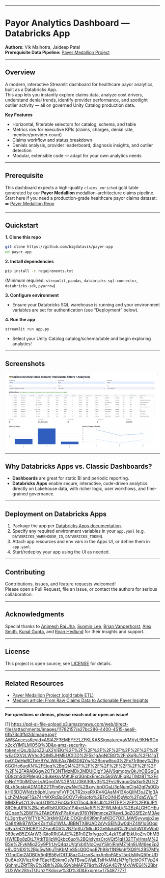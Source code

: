 ***

# Payor Analytics Dashboard — Databricks App

**Authors:** Vik Malhotra, Jaideep Patel  
**Prerequisite Data Pipeline:** [Payer Medallion Project](https://github.com/bigdatavik/payer_dlt)

***

## Overview

A modern, interactive Streamlit dashboard for healthcare payor analytics, built as a Databricks App.  
This app lets you instantly explore claims data, analyze cost drivers, understand denial trends, identify provider performance, and spotlight outlier activity — all on governed Unity Catalog production data.

**Key Features**
- Horizontal, filterable selectors for catalog, schema, and table
- Metrics row for executive KPIs (claims, charges, denial rate, member/provider count)
- Claims workflow and status breakdown
- Denials analysis, provider leaderboard, diagnosis insights, and outlier detection
- Modular, extensible code — adapt for your own analytics needs

***

## Prerequisite

This dashboard expects a high-quality `claims_enriched` gold table generated by our **Payer Medallion** medallion-architecture claims pipeline.
Start here if you need a production-grade healthcare payor claims dataset:  
➡️ [Payer Medallion Repo](https://github.com/bigdatavik/payer_dlt)

***

## Quickstart

**1. Clone this repo**
```bash
git clone https://github.com/bigdatavik/payer-app
cd payer-app
```

**2. Install dependencies**
```bash
pip install -r requirements.txt
```
(Minimum required: `streamlit`, `pandas`, `databricks-sql-connector`, `databricks-sdk`, `pyarrow`)

**3. Configure environment**  
- Ensure your Databricks SQL warehouse is running and your environment variables are set for authentication (see “Deployment” below).

**4. Run the app**
```bash
streamlit run app.py
```
- Select your Unity Catalog catalog/schema/table and begin exploring analytics!

***

## Screenshots

![Payor Dashboard Screenshot](images/dashboard.png)

***

## Why Databricks Apps vs. Classic Dashboards?

- **Dashboards** are great for static BI and periodic reporting.
- **Databricks Apps** enable secure, interactive, code-driven analytics directly on Lakehouse data, with richer logic, user workflows, and fine-grained governance.

***

## Deployment on Databricks Apps

1. Package the app per [Databricks Apps documentation](https://docs.databricks.com/en/dev-tools/databricks-apps/index.html).
2. Specify any required environment variables in your `app.yaml` (e.g. `DATABRICKS_WAREHOUSE_ID`, `DATABRICKS_TOKEN`).
3. Attach app resources and env vars in the Apps UI, or define them in `app.yaml`.
4. Start/redeploy your app using the UI as needed.

***

## Contributing

Contributions, issues, and feature requests welcomed!  
Please open a Pull Request, file an Issue, or contact the authors for serious collaboration.

***

## Acknowledgments

Special thanks to [Animesh Raj Jha](https://www.linkedin.com/in/animeshrajha/), [Sunmin Lee](https://www.linkedin.com/in/slee57/), [Brian Vanderhorst](https://www.linkedin.com/in/brian-vanderhorst-4951262/), [Alex Smith](https://www.linkedin.com/in/aas15/), [Kunal Gupta](https://www.linkedin.com/in/guptaku/), and [Ryan Hedlund](https://www.linkedin.com/in/ryan-hedlund-97945a2/) for their insights and support.

***

## License

This project is open source; see [LICENSE](LICENSE) for details.

***

## Related Resources

- [Payer Medallion Project (gold table ETL)](https://github.com/bigdatavik/payer_dlt)
- [Medium article: From Raw Claims Data to Actionable Payer Insights](https://medium.com/@vikram.malhotra/from-raw-claims-data-to-actionable-payer-insights-33bac61d314f)

***

**For questions or demos, please reach out or open an issue!**

[1] https://ppl-ai-file-upload.s3.amazonaws.com/web/direct-files/attachments/images/11782157/e27bc286-4400-4515-aea9-6fb73c3ffd2d/image.jpg?AWSAccessKeyId=ASIA2F3EMEYEZLZFKLKA&Signature=aVMVyL9KHr9Gnx2ckYlM1LMlO5Q%3D&x-amz-security-token=IQoJb3JpZ2luX2VjEKr%2F%2F%2F%2F%2F%2F%2F%2F%2F%2FwEaCXVzLWVhc3QtMSJHMEUCIDD%2F5k1gAqNCBG%2FnXqRu%2Fl41qTpy01OdHpRCTnHBYsLWAiEAx7jM3DtQYw%2Bcgw9co0%2Fx71r9qey%2Fg6GGHe6ugKN%2FEioq%2BgQI4%2F%2F%2F%2F%2F%2F%2F%2F%2F%2F%2FARABGgw2OTk3NTMzMDk3MDUiDIgY3AjV9qmqbwQkJirOBGqCe0D8zmS0IPMepGD4ukeksvM9tJFxr3GnbxEmczu5kGWJFig8JTlMzBT%2FsmNq1Y0blMDzeLsAQpgOA%2BNLU08A30Lv35%2FvU6vquuQla3pr52U%2BLxh3uskpADMGB22TPm6pyzwNyt%2BxvyibpOOaLj3pNumCIg42gf7s0ObkH06DDWNdzb8phUjwsryFvYFOLTR2xxeRXRV4QAaM413XoQliM3sJZ1g3ALchZMAgaF1Sa74rrWXRcBpGCOV7vRxjqfq%2BFcOiNH5pWp%2Fda5WurTMMXFwCYLSypoLG19%2FmQxrEk1Tho4J9BsJb%2FtTFP%2FP%2FK6JPY8lfOhuUPA%2BJn5vlRsKU0Gsb1P4jxetAaftPl%2FWLMgLk%2BzALGHCHEuQCpan%2BW1%2FAttOfWxFPaKVuv976YN9mmce2fXeyrL3qZGSfE2qM3AehL3grrbwYWTYbPC3rkMr0ZAbjCOQln6K9I9mPafKDC7ODLMWSyywsjp2ayOa8X9ikB7WCeKZsrfxEz1WUJJBBNTX8iUAD2sVyGEIN3w0dHZ4W1o5Oqda9va7eCYlH0BY%2FanKD5%2B7fqSUZMIuJOGeMukd6%2FUnlhWOfvWb0389ewB5ZXArW3jlQtoRRtGAJE%2B1h0Z1xfygzo7L4zkTSaPEtkUioZrvOhMBHWfEBo8zDtL7XtkT9IlzWQkbc6up%2BQlxIynzCroVQt51qH32TTyHmaM%2BSe%2FvkMiq2Gv9P1rUvQ4qzUVgfxbXNIoOvaYSlmIRmMZ14n8UjM6eeEp2eRU0N6Xj%2Bjo5wNtjuThKbMIeS5cQGOpoB7h98r11N9knhfXQ9%2B57MfnYf1ndCm2ADB0V5gRB56yfOtTJ8azGJzsnSJnxAn5nFAEsT5qUsMyQ5fmUDDu6AeXjVlezKhhFEaeHEbkmOs7aTBvaGWaiLTsIHkMMzN7fgFjcbIOKTVp24GbhmUZRfTRyE%2Bh%2Bju59VoMAPZ78q%2FASA4D7hMxVWEG1%2Bbr2U2Wm28hxTUUhzYKdosw%3D%3D&Expires=1754877771
